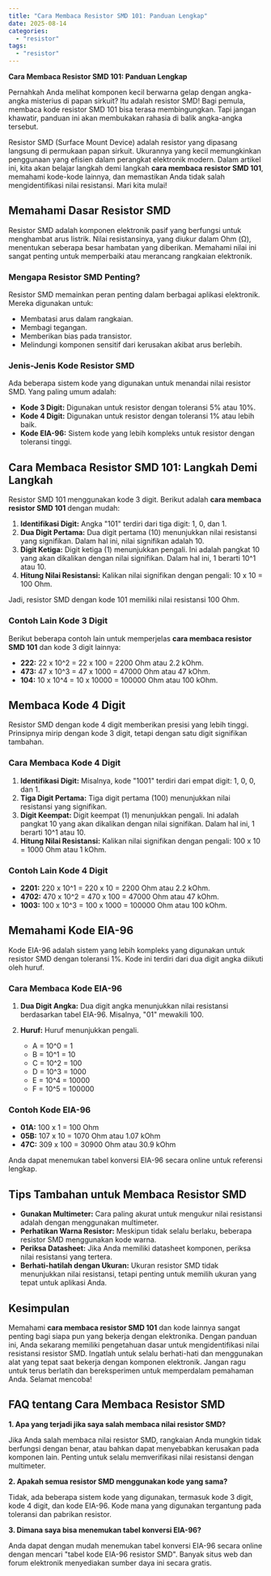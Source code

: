 ```yaml
---
title: "Cara Membaca Resistor SMD 101: Panduan Lengkap"
date: 2025-08-14
categories: 
  - "resistor"
tags: 
  - "resistor"
---
```


**Cara Membaca Resistor SMD 101: Panduan Lengkap**

Pernahkah Anda melihat komponen kecil berwarna gelap dengan angka-angka misterius di papan sirkuit? Itu adalah resistor SMD! Bagi pemula, membaca kode resistor SMD 101 bisa terasa membingungkan. Tapi jangan khawatir, panduan ini akan membukakan rahasia di balik angka-angka tersebut.

Resistor SMD (Surface Mount Device) adalah resistor yang dipasang langsung di permukaan papan sirkuit. Ukurannya yang kecil memungkinkan penggunaan yang efisien dalam perangkat elektronik modern. Dalam artikel ini, kita akan belajar langkah demi langkah **cara membaca resistor SMD 101**, memahami kode-kode lainnya, dan memastikan Anda tidak salah mengidentifikasi nilai resistansi. Mari kita mulai!

## Memahami Dasar Resistor SMD

Resistor SMD adalah komponen elektronik pasif yang berfungsi untuk menghambat arus listrik. Nilai resistansinya, yang diukur dalam Ohm (Ω), menentukan seberapa besar hambatan yang diberikan. Memahami nilai ini sangat penting untuk memperbaiki atau merancang rangkaian elektronik.

### Mengapa Resistor SMD Penting?

Resistor SMD memainkan peran penting dalam berbagai aplikasi elektronik. Mereka digunakan untuk:

- Membatasi arus dalam rangkaian.
- Membagi tegangan.
- Memberikan bias pada transistor.
- Melindungi komponen sensitif dari kerusakan akibat arus berlebih.

### Jenis-Jenis Kode Resistor SMD

Ada beberapa sistem kode yang digunakan untuk menandai nilai resistor SMD. Yang paling umum adalah:

- **Kode 3 Digit:** Digunakan untuk resistor dengan toleransi 5% atau 10%.
- **Kode 4 Digit:** Digunakan untuk resistor dengan toleransi 1% atau lebih baik.
- **Kode EIA-96:** Sistem kode yang lebih kompleks untuk resistor dengan toleransi tinggi.

## Cara Membaca Resistor SMD 101: Langkah Demi Langkah

Resistor SMD 101 menggunakan kode 3 digit. Berikut adalah **cara membaca resistor SMD 101** dengan mudah:

1. **Identifikasi Digit:** Angka "101" terdiri dari tiga digit: 1, 0, dan 1.
2. **Dua Digit Pertama:** Dua digit pertama (10) menunjukkan nilai resistansi yang signifikan. Dalam hal ini, nilai signifikan adalah 10.
3. **Digit Ketiga:** Digit ketiga (1) menunjukkan pengali. Ini adalah pangkat 10 yang akan dikalikan dengan nilai signifikan. Dalam hal ini, 1 berarti 10^1 atau 10.
4. **Hitung Nilai Resistansi:** Kalikan nilai signifikan dengan pengali: 10 x 10 = 100 Ohm.

Jadi, resistor SMD dengan kode 101 memiliki nilai resistansi 100 Ohm.

### Contoh Lain Kode 3 Digit

Berikut beberapa contoh lain untuk memperjelas **cara membaca resistor SMD 101** dan kode 3 digit lainnya:

- **222:** 22 x 10^2 = 22 x 100 = 2200 Ohm atau 2.2 kOhm.
- **473:** 47 x 10^3 = 47 x 1000 = 47000 Ohm atau 47 kOhm.
- **104:** 10 x 10^4 = 10 x 10000 = 100000 Ohm atau 100 kOhm.

## Membaca Kode 4 Digit

Resistor SMD dengan kode 4 digit memberikan presisi yang lebih tinggi. Prinsipnya mirip dengan kode 3 digit, tetapi dengan satu digit signifikan tambahan.

### Cara Membaca Kode 4 Digit

1. **Identifikasi Digit:** Misalnya, kode "1001" terdiri dari empat digit: 1, 0, 0, dan 1.
2. **Tiga Digit Pertama:** Tiga digit pertama (100) menunjukkan nilai resistansi yang signifikan.
3. **Digit Keempat:** Digit keempat (1) menunjukkan pengali. Ini adalah pangkat 10 yang akan dikalikan dengan nilai signifikan. Dalam hal ini, 1 berarti 10^1 atau 10.
4. **Hitung Nilai Resistansi:** Kalikan nilai signifikan dengan pengali: 100 x 10 = 1000 Ohm atau 1 kOhm.

### Contoh Lain Kode 4 Digit

- **2201:** 220 x 10^1 = 220 x 10 = 2200 Ohm atau 2.2 kOhm.
- **4702:** 470 x 10^2 = 470 x 100 = 47000 Ohm atau 47 kOhm.
- **1003:** 100 x 10^3 = 100 x 1000 = 100000 Ohm atau 100 kOhm.

## Memahami Kode EIA-96

Kode EIA-96 adalah sistem yang lebih kompleks yang digunakan untuk resistor SMD dengan toleransi 1%. Kode ini terdiri dari dua digit angka diikuti oleh huruf.

### Cara Membaca Kode EIA-96

1. **Dua Digit Angka:** Dua digit angka menunjukkan nilai resistansi berdasarkan tabel EIA-96. Misalnya, "01" mewakili 100.
2. **Huruf:** Huruf menunjukkan pengali.
    
    - A = 10^0 = 1
    - B = 10^1 = 10
    - C = 10^2 = 100
    - D = 10^3 = 1000
    - E = 10^4 = 10000
    - F = 10^5 = 100000

### Contoh Kode EIA-96

- **01A:** 100 x 1 = 100 Ohm
- **05B:** 107 x 10 = 1070 Ohm atau 1.07 kOhm
- **47C:** 309 x 100 = 30900 Ohm atau 30.9 kOhm

Anda dapat menemukan tabel konversi EIA-96 secara online untuk referensi lengkap.

## Tips Tambahan untuk Membaca Resistor SMD

- **Gunakan Multimeter:** Cara paling akurat untuk mengukur nilai resistansi adalah dengan menggunakan multimeter.
- **Perhatikan Warna Resistor:** Meskipun tidak selalu berlaku, beberapa resistor SMD menggunakan kode warna.
- **Periksa Datasheet:** Jika Anda memiliki datasheet komponen, periksa nilai resistansi yang tertera.
- **Berhati-hatilah dengan Ukuran:** Ukuran resistor SMD tidak menunjukkan nilai resistansi, tetapi penting untuk memilih ukuran yang tepat untuk aplikasi Anda.

## Kesimpulan

Memahami **cara membaca resistor SMD 101** dan kode lainnya sangat penting bagi siapa pun yang bekerja dengan elektronika. Dengan panduan ini, Anda sekarang memiliki pengetahuan dasar untuk mengidentifikasi nilai resistansi resistor SMD. Ingatlah untuk selalu berhati-hati dan menggunakan alat yang tepat saat bekerja dengan komponen elektronik. Jangan ragu untuk terus berlatih dan bereksperimen untuk memperdalam pemahaman Anda. Selamat mencoba!

## FAQ tentang Cara Membaca Resistor SMD

**1\. Apa yang terjadi jika saya salah membaca nilai resistor SMD?**

Jika Anda salah membaca nilai resistor SMD, rangkaian Anda mungkin tidak berfungsi dengan benar, atau bahkan dapat menyebabkan kerusakan pada komponen lain. Penting untuk selalu memverifikasi nilai resistansi dengan multimeter.

**2\. Apakah semua resistor SMD menggunakan kode yang sama?**

Tidak, ada beberapa sistem kode yang digunakan, termasuk kode 3 digit, kode 4 digit, dan kode EIA-96. Kode mana yang digunakan tergantung pada toleransi dan pabrikan resistor.

**3\. Dimana saya bisa menemukan tabel konversi EIA-96?**

Anda dapat dengan mudah menemukan tabel konversi EIA-96 secara online dengan mencari "tabel kode EIA-96 resistor SMD". Banyak situs web dan forum elektronik menyediakan sumber daya ini secara gratis.
